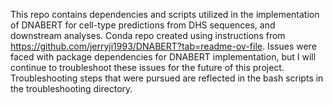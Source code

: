 This repo contains dependencies and scripts utilized in the implementation of DNABERT for cell-type predictions from DHS sequences, and downstream analyses. Conda repo created using instructions from https://github.com/jerryji1993/DNABERT?tab=readme-ov-file.
Issues were faced with package dependencies for DNABERT implementation, but I will continue to troubleshoot these issues for the future of this project. Troubleshooting steps that were pursued are reflected in the bash scripts in the troubleshooting directory.

